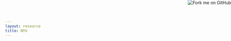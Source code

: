 ```yaml
---
layout: resource
title: NYU
---
```


<a href="https://github.com/rgardner/rgardner.github.io"><img style="position: absolute; top: 0; right:
0; border: 0;"
src="https://camo.githubusercontent.com/365986a132ccd6a44c23a9169022c0b5c890c387/68747470733a2f2f73332e616d617a6f6e6177732e636f6d2f6769746875622f726962626f6e732f666f726b6d655f72696768745f7265645f6161303030302e706e67"
alt="Fork me on GitHub"
data-canonical-src="https://s3.amazonaws.com/github/ribbons/forkme_right_red_aa0000.png"></a>

